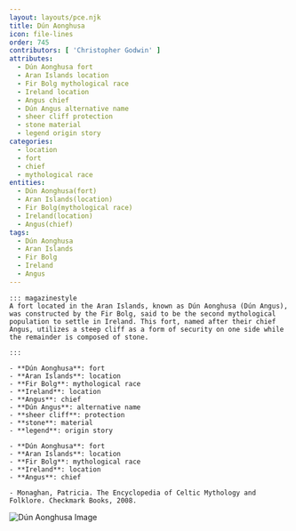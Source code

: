 ```yaml
---
layout: layouts/pce.njk
title: Dún Aonghusa
icon: file-lines
order: 745
contributors: [ 'Christopher Godwin' ]
attributes:
  - Dún Aonghusa fort
  - Aran Islands location
  - Fir Bolg mythological race
  - Ireland location
  - Angus chief
  - Dún Angus alternative name
  - sheer cliff protection
  - stone material
  - legend origin story
categories:
  - location
  - fort
  - chief
  - mythological race
entities:
  - Dún Aonghusa(fort)
  - Aran Islands(location)
  - Fir Bolg(mythological race)
  - Ireland(location)
  - Angus(chief)
tags:
  - Dún Aonghusa
  - Aran Islands
  - Fir Bolg
  - Ireland
  - Angus
---
```

``` tab [group1:Info]
::: magazinestyle
A fort located in the Aran Islands, known as Dún Aonghusa (Dún Angus), was constructed by the Fir Bolg, said to be the second mythological population to settle in Ireland. This fort, named after their chief Angus, utilizes a steep cliff as a form of security on one side while the remainder is composed of stone.

:::
```
``` tab [group1:Attributes]
- **Dún Aonghusa**: fort
- **Aran Islands**: location
- **Fir Bolg**: mythological race
- **Ireland**: location
- **Angus**: chief
- **Dún Angus**: alternative name
- **sheer cliff**: protection
- **stone**: material
- **legend**: origin story
```
``` tab [group1:Entities]
- **Dún Aonghusa**: fort
- **Aran Islands**: location
- **Fir Bolg**: mythological race
- **Ireland**: location
- **Angus**: chief
```
``` tab [group1:Sources]
- Monaghan, Patricia. The Encyclopedia of Celtic Mythology and Folklore. Checkmark Books, 2008.
```
![Dún Aonghusa Image](['https://upload.wikimedia.org/wikipedia/commons/thumb/b/bc/Dun_Aengus_2017_-_Inis_Mor%2C_Ireland.jpg/1200px-Dun_Aengus_2017_-_Inis_Mor%2C_Ireland.jpg'])

